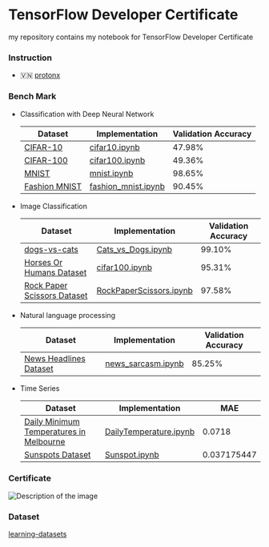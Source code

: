 # TensorFlow Developer Certificate

my repository  contains my notebook for TensorFlow Developer Certificate


### Instruction

- 🇻🇳 [protonx](docs/instruction_vn.md)

### Bench Mark

- Classification with Deep Neural Network


  | Dataset                                                                    | Implementation                                            | Validation Accuracy |
  | -------------------------------------------------------------------------- | --------------------------------------------------------- | ------------------- |
  | [CIFAR-10](https://www.tensorflow.org/datasets/catalog/cifar10)            | [cifar10.ipynb](notebook/neuralNetwork/cifar10.ipynb)     | 47.98%              |
  | [CIFAR-100](https://www.tensorflow.org/datasets/catalog/cifar100)          | [cifar100.ipynb](notebook/neuralNetwork/cifar100.ipynb)   | 49.36%              |
  | [MNIST](https://www.tensorflow.org/datasets/catalog/mnist)                 | [mnist.ipynb](notebook/neuralNetwork/mnist.ipynb)         | 98.65%              |
  | [Fashion MNIST](https://www.tensorflow.org/datasets/catalog/fashion_mnist) | [fashion_mnist.ipynb](URL_to_FashionMNIST_Notebook.ipynb) | 90.45%              |
- Image Classification


  | Dataset                                                                                              | Implementation                                                                   | Validation Accuracy |
  | ---------------------------------------------------------------------------------------------------- | -------------------------------------------------------------------------------- | ------------------- |
  | [dogs-vs-cats](https://www.kaggle.com/c/dogs-vs-cats/data)                                           | [Cats_vs_Dogs.ipynb](notebook/ImageClassification/Cats_vs_Dogs.ipynb)            | 99.10%              |
  | [Horses Or Humans Dataset](https://www.kaggle.com/datasets/sanikamal/horses-or-humans-dataset)       | [cifar100.ipynb](notebook/ImageClassification/Horse-or-Human.ipynb)              | 95.31%              |
  | [Rock Paper Scissors Dataset](https://www.kaggle.com/datasets/sanikamal/rock-paper-scissors-dataset) | [RockPaperScissors.ipynb](notebook/ImageClassification//RockPaperScissors.ipynb) | 97.58%              |
- Natural language processing


  | Dataset                                                                                                       | Implementation                                        | Validation Accuracy |
  | ------------------------------------------------------------------------------------------------------------- | ----------------------------------------------------- | ------------------- |
  | [News Headlines Dataset](https://www.kaggle.com/datasets/rmisra/news-headlines-dataset-for-sarcasm-detection) | [news_sarcasm.ipynb](notebook/nlp/news_sarcasm.ipynb) | 85.25%              |
- Time Series


  | Dataset                                                                                                                        | Implementation                                                       | MAE         |
  | ------------------------------------------------------------------------------------------------------------------------------ | -------------------------------------------------------------------- | ----------- |
  | [Daily Minimum Temperatures in Melbourne](https://www.kaggle.com/datasets/paulbrabban/daily-minimum-temperatures-in-melbourne) | [DailyTemperature.ipynb](notebook/timeSeries/DailyTemperature.ipynb) | 0.0718      |
  | [Sunspots Dataset](https://www.kaggle.com/datasets/robervalt/sunspots)                                                         | [Sunspot.ipynb](notebook/timeSeries/Sunspot.ipynb)                   | 0.037175447 |

### Certificate
  ![Description of the image](https://api.accredible.com/v1/frontend/credential_website_embed_image/certificate/84196603)


###  Dataset
  [learning-datasets](https://storage.googleapis.com/learning-datasets)
 
